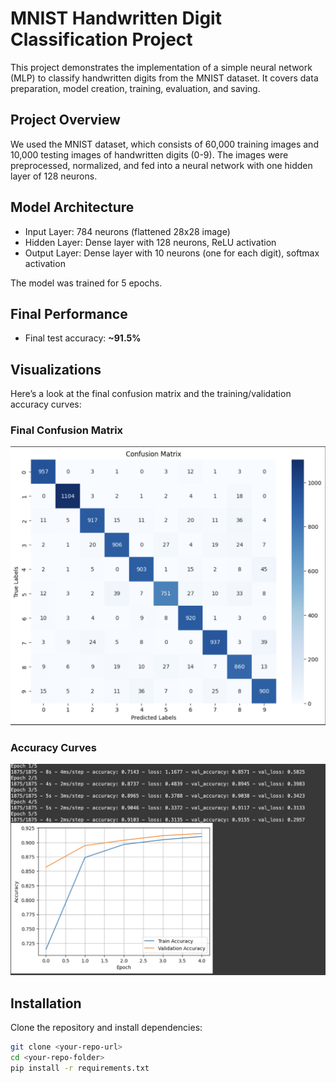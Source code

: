 # MNIST Handwritten Digit Classification Project

This project demonstrates the implementation of a simple neural network (MLP) to classify handwritten digits from the MNIST dataset. It covers data preparation, model creation, training, evaluation, and saving.

## Project Overview

We used the MNIST dataset, which consists of 60,000 training images and 10,000 testing images of handwritten digits (0-9). The images were preprocessed, normalized, and fed into a neural network with one hidden layer of 128 neurons.

## Model Architecture

- Input Layer: 784 neurons (flattened 28x28 image)
- Hidden Layer: Dense layer with 128 neurons, ReLU activation
- Output Layer: Dense layer with 10 neurons (one for each digit), softmax activation

The model was trained for 5 epochs.

## Final Performance

- Final test accuracy: **~91.5%**

## Visualizations

Here’s a look at the final confusion matrix and the training/validation accuracy curves:

### Final Confusion Matrix
![Confusion Matrix](images/1.png)

### Accuracy Curves
![Accuracy Curves](images/2.png)

## Installation

Clone the repository and install dependencies:
```bash
git clone <your-repo-url>
cd <your-repo-folder>
pip install -r requirements.txt
